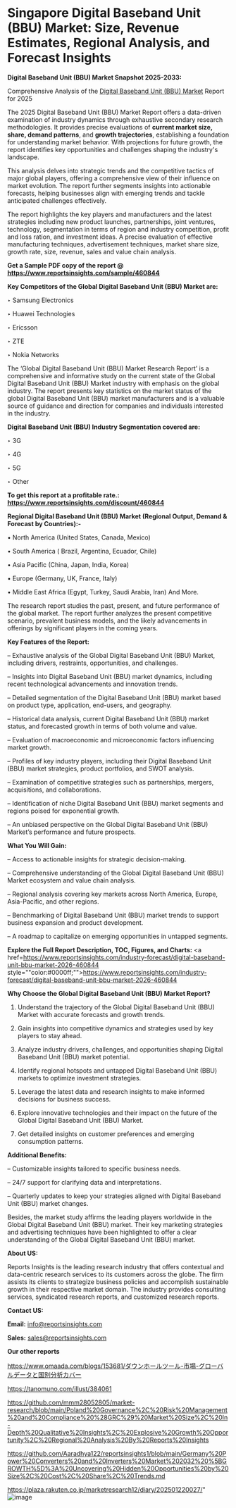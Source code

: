 # Singapore Digital Baseband Unit (BBU) Market: Size, Revenue Estimates, Regional Analysis, and Forecast Insights

<strong>Digital Baseband Unit (BBU) Market Snapshot 2025-2033:</strong>

Comprehensive Analysis of the <a href=https://www.reportsinsights.com/sample/460844>Digital Baseband Unit (BBU) Market</a> Report for 2025

The 2025 Digital Baseband Unit (BBU) Market Report offers a data-driven examination of industry dynamics through exhaustive secondary research methodologies. It provides precise evaluations of <strong>current market size, share, demand patterns</strong>, and <strong>growth trajectories</strong>, establishing a foundation for understanding market behavior. With projections for future growth, the report identifies key opportunities and challenges shaping the industry's landscape.

This analysis delves into strategic trends and the competitive tactics of major global players, offering a comprehensive view of their influence on market evolution. The report further segments insights into actionable forecasts, helping businesses align with emerging trends and tackle anticipated challenges effectively.

The report highlights the key players and manufacturers and the latest strategies including new product launches, partnerships, joint ventures, technology, segmentation in terms of region and industry competition, profit and loss ration, and investment ideas. A precise evaluation of effective manufacturing techniques, advertisement techniques, market share size, growth rate, size, revenue, sales and value chain analysis.

<strong>Get a Sample PDF copy of the report @ <a href=https://www.reportsinsights.com/sample/460844 style=color:#0000ff;>https://www.reportsinsights.com/sample/460844</a></strong>

<strong>Key Competitors of the Global Digital Baseband Unit (BBU) Market are:</strong>

‣ Samsung Electronics

‣ Huawei Technologies

‣ Ericsson

‣ ZTE

‣ Nokia Networks

The ‘Global Digital Baseband Unit (BBU) Market Research Report’ is a comprehensive and informative study on the current state of the Global Digital Baseband Unit (BBU) Market industry with emphasis on the global industry. The report presents key statistics on the market status of the global Digital Baseband Unit (BBU) market manufacturers and is a valuable source of guidance and direction for companies and individuals interested in the industry.

<strong>Digital Baseband Unit (BBU) Industry Segmentation covered are:</strong>

‣ 3G

‣ 4G

‣ 5G

‣ Other

<strong>To get this report at a profitable rate.: <a href=https://www.reportsinsights.com/discount/460844 style=color:#0000ff;>https://www.reportsinsights.com/discount/460844</a></strong>

<strong>Regional Digital Baseband Unit (BBU) Market (Regional Output, Demand &amp; Forecast by Countries):-</strong>

• North America (United States, Canada, Mexico)

• South America ( Brazil, Argentina, Ecuador, Chile)

• Asia Pacific (China, Japan, India, Korea)

• Europe (Germany, UK, France, Italy)

• Middle East Africa (Egypt, Turkey, Saudi Arabia, Iran) And More.

The research report studies the past, present, and future performance of the global market. The report further analyzes the present competitive scenario, prevalent business models, and the likely advancements in offerings by significant players in the coming years.

<strong>Key Features of the Report:</strong>

– Exhaustive analysis of the Global Digital Baseband Unit (BBU) Market, including drivers, restraints, opportunities, and challenges.

– Insights into Digital Baseband Unit (BBU) market dynamics, including recent technological advancements and innovation trends.

– Detailed segmentation of the Digital Baseband Unit (BBU) market based on product type, application, end-users, and geography.

– Historical data analysis, current Digital Baseband Unit (BBU) market status, and forecasted growth in terms of both volume and value.

– Evaluation of macroeconomic and microeconomic factors influencing market growth.

– Profiles of key industry players, including their Digital Baseband Unit (BBU) market strategies, product portfolios, and SWOT analysis.

– Examination of competitive strategies such as partnerships, mergers, acquisitions, and collaborations.

– Identification of niche Digital Baseband Unit (BBU) market segments and regions poised for exponential growth.

– An unbiased perspective on the Global Digital Baseband Unit (BBU) Market’s performance and future prospects.

<strong>What You Will Gain:</strong>

– Access to actionable insights for strategic decision-making.

– Comprehensive understanding of the Global Digital Baseband Unit (BBU) Market ecosystem and value chain analysis.

– Regional analysis covering key markets across North America, Europe, Asia-Pacific, and other regions.

– Benchmarking of Digital Baseband Unit (BBU) market trends to support business expansion and product development.

– A roadmap to capitalize on emerging opportunities in untapped segments.

<strong>Explore the Full Report Description, TOC, Figures, and Charts:</strong>
<a href=https://www.reportsinsights.com/industry-forecast/digital-baseband-unit-bbu-market-2026-460844 style=""color:#0000ff;"">https://www.reportsinsights.com/industry-forecast/digital-baseband-unit-bbu-market-2026-460844</a>

<strong>Why Choose the Global Digital Baseband Unit (BBU) Market Report?</strong>

1. Understand the trajectory of the Global Digital Baseband Unit (BBU) Market with accurate forecasts and growth trends.

2. Gain insights into competitive dynamics and strategies used by key players to stay ahead.

3. Analyze industry drivers, challenges, and opportunities shaping Digital Baseband Unit (BBU) market potential.

4. Identify regional hotspots and untapped Digital Baseband Unit (BBU) markets to optimize investment strategies.

5. Leverage the latest data and research insights to make informed decisions for business success.

6. Explore innovative technologies and their impact on the future of the Global Digital Baseband Unit (BBU) Market.

7. Get detailed insights on customer preferences and emerging consumption patterns.

<strong>Additional Benefits:</strong>

– Customizable insights tailored to specific business needs.

– 24/7 support for clarifying data and interpretations.

– Quarterly updates to keep your strategies aligned with Digital Baseband Unit (BBU) market changes.

Besides, the market study affirms the leading players worldwide in the Global Digital Baseband Unit (BBU) market. Their key marketing strategies and advertising techniques have been highlighted to offer a clear understanding of the Global Digital Baseband Unit (BBU) market.

<strong><strong>About US</strong>:</strong>

Reports Insights is the leading research industry that offers contextual and data-centric research services to its customers across the globe. The firm assists its clients to strategize business policies and accomplish sustainable growth in their respective market domain. The industry provides consulting services, syndicated research reports, and customized research reports.

<strong>Contact US:</strong>

<p class=><b>Email:</b> <a href=mailto:info@reportsinsights.com>info@reportsinsights.com</a></p>
<p class=><b>Sales:</b> <a href=mailto:sales@reportsinsights.com>sales@reportsinsights.com</a></p>

<strong>Our other reports</strong>

<a href=https://www.omaada.com/blogs/153681/ダウンホールツール-市場-グローバルデータと国別分析カバー>https://www.omaada.com/blogs/153681/ダウンホールツール-市場-グローバルデータと国別分析カバー</a>

<a href=https://tanomuno.com/illust/384061>https://tanomuno.com/illust/384061</a>

<a href=https://github.com/mmm28052805/market-research/blob/main/Poland%20Governance%2C%20Risk%20Management%20and%20Compliance%20%28GRC%29%20Market%20Size%2C%20In-Depth%20Qualitative%20Insights%2C%20Explosive%20Growth%20Opportunity%2C%20Regional%20Analysis%20By%20Reports%20Insights>https://github.com/mmm28052805/market-research/blob/main/Poland%20Governance%2C%20Risk%20Management%20and%20Compliance%20%28GRC%29%20Market%20Size%2C%20In-Depth%20Qualitative%20Insights%2C%20Explosive%20Growth%20Opportunity%2C%20Regional%20Analysis%20By%20Reports%20Insights</a>

<a href=https://github.com/Aaradhya122/reportsinsights1/blob/main/Germany%20Power%20Converters%20and%20Inverters%20Market%202032%20%5BGROWTH%5D%3A%20Uncovering%20Hidden%20Opportunities%20by%20Size%2C%20Cost%2C%20Share%2C%20Trends.md>https://github.com/Aaradhya122/reportsinsights1/blob/main/Germany%20Power%20Converters%20and%20Inverters%20Market%202032%20%5BGROWTH%5D%3A%20Uncovering%20Hidden%20Opportunities%20by%20Size%2C%20Cost%2C%20Share%2C%20Trends.md</a>

<a href=https://plaza.rakuten.co.jp/marketresearch12/diary/202501220027/>https://plaza.rakuten.co.jp/marketresearch12/diary/202501220027/</a>"
![image](https://github.com/user-attachments/assets/7ee61bd2-fb75-4c74-9f04-45f134bc30b7)
